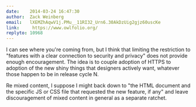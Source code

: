 ```yaml
---
date:    2014-03-24 16:47:30
author:  Zack Weinberg
email:   lXEMZhAqwV1j.PMu__11RI32_Urn6.30AkDzUig2gjz60uscKe
link:     https://www.owlfolio.org/
replyto: 10968
---
```


I can see where you're coming from, but I think that limiting the
restriction to "features with a clear connection to security and
privacy" does not provide enough encouragement.  The idea is to couple
adoption of HTTPS to adoption of the new shiny things that designers
actively want, whatever those happen to be in release cycle N.

Re mixed content, I suppose I might back down to "the HTML document
and the specific JS or CSS file that requested the new feature, if
any" and leave discouragement of mixed content in general as a
separate ratchet.
